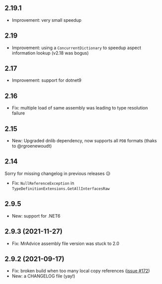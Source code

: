 ﻿## 2.19.1

- Improvement: very small speedup

## 2.19

- Improvement: using a `ConcurrentDictionary` to speedup aspect information lookup (v2.18 was bogus)

## 2.17

- Improvement: support for dotnet9

## 2.16

- Fix: multiple load of same assembly was leading to type resolution failure

## 2.15

- New: Upgraded dnlib dependency, now supports all `PDB` formats (thaks to @rgroenewoudt)

## 2.14

Sorry for missing changelog in previous releases 😥
- Fix: `NullReferenceException` in `TypeDefinitionExtensions.GetAllInterfacesRaw`

## 2.9.5

- New: support for .NET6

## 2.9.3 (2021-11-27)

- Fix: MrAdvice assembly file version was stuck to 2.0

## 2.9.2 (2021-09-17)

- Fix: broken build when too many local copy references ([issue #172](https://github.com/ArxOne/MrAdvice/issues/172))
- New: a CHANGELOG file (yay!)

